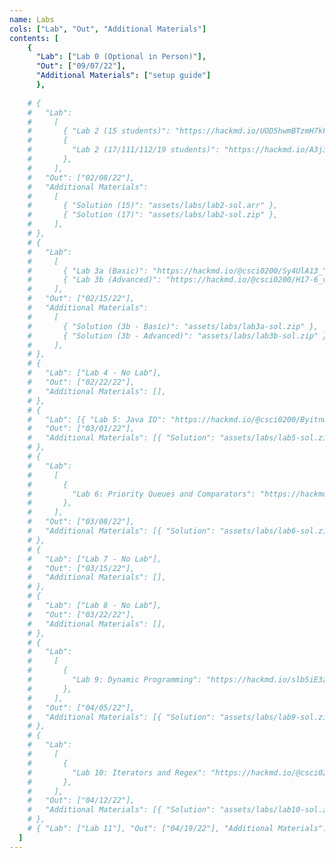 ```yaml
---
name: Labs
cols: ["Lab", "Out", "Additional Materials"]
contents: [
    {
      "Lab": ["Lab 0 (Optional in Person)"],
      "Out": ["09/07/22"],
      "Additional Materials": ["setup guide"]
      },
	  
    # {
    #   "Lab":
    #     [
    #       { "Lab 2 (15 students)": "https://hackmd.io/UOD5hwmBTzmH7kFPQraueg" },
    #       {
    #         "Lab 2 (17/111/112/19 students)": "https://hackmd.io/A3j3Nt6MRAarptXrD9NYdQ",
    #       },
    #     ],
    #   "Out": ["02/08/22"],
    #   "Additional Materials":
    #     [
    #       { "Solution (15)": "assets/labs/lab2-sol.arr" },
    #       { "Solution (17)": "assets/labs/lab2-sol.zip" },
    #     ],
    # },
    # {
    #   "Lab":
    #     [
    #       { "Lab 3a (Basic)": "https://hackmd.io/@csci0200/Sy4UlA13_" },
    #       { "Lab 3b (Advanced)": "https://hackmd.io/@csci0200/H17-6_vnd" },
    #     ],
    #   "Out": ["02/15/22"],
    #   "Additional Materials":
    #     [
    #       { "Solution (3b - Basic)": "assets/labs/lab3a-sol.zip" },
    #       { "Solution (3b - Advanced)": "assets/labs/lab3b-sol.zip" },
    #     ],
    # },
    # {
    #   "Lab": ["Lab 4 - No Lab"],
    #   "Out": ["02/22/22"],
    #   "Additional Materials": [],
    # },
    # {
    #   "Lab": [{ "Lab 5: Java IO": "https://hackmd.io/@csci0200/Byitnwoiu" }],
    #   "Out": ["03/01/22"],
    #   "Additional Materials": [{ "Solution": "assets/labs/lab5-sol.zip" }],
    # },
    # {
    #   "Lab":
    #     [
    #       {
    #         "Lab 6: Priority Queues and Comparators": "https://hackmd.io/MTKTpCnhQrebbzKEvcSV9Q",
    #       },
    #     ],
    #   "Out": ["03/08/22"],
    #   "Additional Materials": [{ "Solution": "assets/labs/lab6-sol.zip" }],
    # },
    # {
    #   "Lab": ["Lab 7 - No Lab"],
    #   "Out": ["03/15/22"],
    #   "Additional Materials": [],
    # },
    # {
    #   "Lab": ["Lab 8 - No Lab"],
    #   "Out": ["03/22/22"],
    #   "Additional Materials": [],
    # },
    # {
    #   "Lab":
    #     [
    #       {
    #         "Lab 9: Dynamic Programming": "https://hackmd.io/slb5iE3zQd-JhoPbH_yYiw",
    #       },
    #     ],
    #   "Out": ["04/05/22"],
    #   "Additional Materials": [{ "Solution": "assets/labs/lab9-sol.zip" }],
    # },
    # {
    #   "Lab":
    #     [
    #       {
    #         "Lab 10: Iterators and Regex": "https://hackmd.io/@csci0200/Syu3-Z7V5",
    #       },
    #     ],
    #   "Out": ["04/12/22"],
    #   "Additional Materials": [{ "Solution": "assets/labs/lab10-sol.zip" }],
    # },
    # { "Lab": ["Lab 11"], "Out": ["04/19/22"], "Additional Materials": [] },
  ]
---
```

